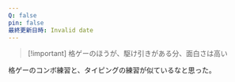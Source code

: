 ```yaml
---
Q: false
pin: false
最終更新日時: Invalid date
---
```

  

> [!important] 格ゲーのほうが、駆け引きがある分、面白さは高い

  

格ゲーのコンボ練習と、タイピングの練習が似ているなと思った。
